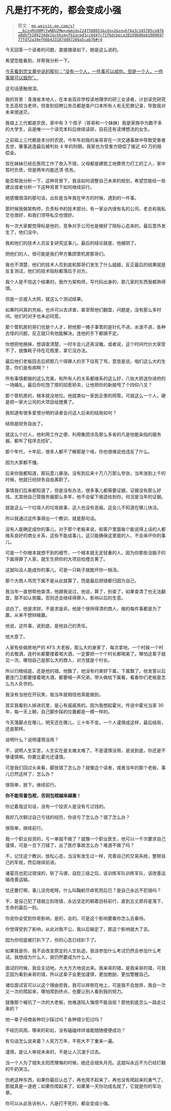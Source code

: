 # 凡是打不死的，都会变成小强

> 原文：[`mp.weixin.qq.com/s?__biz=MzU0MjYwNDU2Mw==&mid=2247508653&idx=2&sn=b74a3c145705ca97ba8dbf5289234de1&chksm=fb1aced1cc6d47c71f6dcbeca382d9b80eb100969777fdf2a34ef66b433187dd07266a5cab76#rd`](http://mp.weixin.qq.com/s?__biz=MzU0MjYwNDU2Mw==&mid=2247508653&idx=2&sn=b74a3c145705ca97ba8dbf5289234de1&chksm=fb1aced1cc6d47c71f6dcbeca382d9b80eb100969777fdf2a34ef66b433187dd07266a5cab76#rd)

今天回答一个读者的问题，直接摘录如下，她是这么说的。

希望您能看到，并帮我分析一下。

[今天看到您文章中说的那句：“没有一个人，一件事可以成你，但是一个人，一件事就可以毁你”。](http://mp.weixin.qq.com/s?__biz=MzU0MjYwNDU2Mw==&mid=2247508627&idx=1&sn=42c93cf3e397a83ad1e81e0a2d19fb7c&chksm=fb1aceefcc6d47f9356202b44f594c32b1c45ebe21132bdc0663d164d907a94f91b37b960c53&scene=21#wechat_redirect)

这句话感触很深。

我的背景：青海省本地人，在本省双非学校读地理学的研三女读者，计划读完研究生去高校当老师，但查到招聘公务员都是查户口本所有人有无犯罪记录，导致我对未来很迷茫。

我祖上三代都是农民，家中有 3 个孩子（哥哥和一个妹妹）我是家族中为数不多的大学生，且是唯一一个读完本科后继续读研，目前还有读博想法的女生。

之前祖上三代都是本分的农民，今年年初我的亲哥哥在一次交通事故中导致受害者去世，肇事逃逸最后被判处 4 年的刑期，我家也为受害方赔偿了接近 40 万的赔偿金。

现在妹妹已经在医院工作了收入不错，父母都是建筑工地靠劳力打工的工人，家中暂时负债，但是两年内能还清 债务。

能否帮我分析一下，这种背景下，我该如何调整自己未来的规划，希望您能给一些建议或者分析一下这种背景下如何继续前行。

她感慨很深的那句话，出处是当年我在甲方的时候，遇到的一件事。

那时候我做架构师，负责标书的技术部分。有一家业内很有名的公司，老总和我私交也很好，和我们领导私交也很好。

有一次大家都觉得标是他的，竞争对手公司也是做好了陪标心态来的，最后意外发生了，他们没中。

我和他们的技术人员反复研究这事儿，最后的结论就是，他被阴了。

阴他们的人，很可能是我们甲方集团管机房那哥们。

我也不清楚，他们的技术人员到底和那哥们发生了什么龃龉，反正最后的结果就是反复测试，他们的技术指标都落后于对方。

我个人是不信这个结果的，我作为架构师，写代码出身的，那几家的东西我都熟得很。

但是一旦接入大网，就这么个测试结果。

如果时间真的充裕，也许可以去详查，甚至帮他们翻盘，问题是，没有那么多时间。他们的对手也未必同意。

那个管机房的哥们也是个人才，把他那一摊子事管的是针扎不进，水泼不进，各种古怪的问题，反正就只有他能解决。连他的手下都搞不定。

你想把他换掉，想调查清楚，一时半会儿还真没辙。或者说，这个时间代价大家受不了，就像耗子待在花瓶里，拿它没办法。

最后他们老板回去后把那几个得罪人的手下往死了骂，意思是说，咱们这么大的生意，你们是有病啊？！

所有事情都做的这么完美，和所有人的关系都维系的这么好，八抬大轿送你进府的一场婚礼，最后你吃饱了撑的招惹轿夫，让他把你的新娘甩了个四仰八叉？

那个管机房的，根本就没地位。他就类似一家民企里的网管。可就这么一个人，硬是把一家大公司的大项目给搅黄了。

我知道有很多爱恨分明的读者会问这人后来的结局如何？

结局是财务自由了。

就这么个烂人，他利用工作之便，利用集团涉及那么多省的凡是他能染指的服务器，都布了程序去挖矿。

那个年代，十年前，很多人都不了解那是个啥，你也很难说他违反了什么。

因为大家都不懂。

后来你我都知道，那玩意儿暴涨。没有到后来十万八万那么夸张，当年涨到上千的时候，他就已经财务自由离职了。

事情我们后来都知道了，但是没有办法，很多事儿都需要证据，证据没有那么好找。尤其他自己管服务器那么多年，他不会留下痕迹给到你。何况是当年的证据。

就是这么一个垃圾人的垃圾故事，这人也没有恶报。这会儿不知道在哪儿快活。

所以我通过这件事得出一个教训，就是那句话。

没有人能确定成你的事儿，对于那个老板来说，和客户里面每个能说得上话的人都维系良好的商业关系，这些不能成事儿，这只能确保这里面的人，不会来坏你的事儿。

可是一个你根本就想不到的细节，一个根本就无足轻重的人，因为你那些没脑子的下属得罪了人家，就生生把你的大项目给搅合黄了。

这就叫没人能成你的事儿，可是一只耗子就能坏你一锅汤。

那个大商人骂完下属不是从此就算了，而是最后把错都归因为自己。

我当年一直想帮他查清，他跟我说过，他说，算了，别查了，如果查清了也无法翻盘，那不如认倒霉。否则还会继续得罪人，影响以后的生意。

说白了，他是求财，不是求是非。他是个很拎得清的商人，做的每件事都是为了赢，从来不想辩输赢。

他说，这件事，说到底，是他自己的责任。

他大意了。

人家有些做房地产的 KFS 大老板，那么大的身家了，每次拿地，一个村挨一个村的去敬酒，连村长都要搂着喝大酒，一定要把一个个村长都喝美了。哪怕这辈子就见一次。哪怕自己是那么大的商人，对方就是个村长。

所以归根结底，还是他的错。他飘了，他没有约束好下属，下属飘了。他发誓以后要连门卫都要搂着喝大酒，都要喊一声兄弟。带头做给下属看，看看你们老板是怎么为人处世的。

我没有当他在开玩笑，我当年就相信他真能做到。

其实我看别人掉进坑里，是心有戚戚焉的。因为我想起霍光，传说中霍光当家 30 年，每一天上朝，自己脚步踩的位置都是一模一样的。

今天落脚点在哪儿，明天还在哪儿，三十年不变。一个人谨慎成这样，最后结局，还是那样。

说明什么？说明谨慎没用？

不，说明人生实苦，人生实在是太难太难了。不是谨慎没用，是说到底，你还是不够谨慎嘛。你要比霍光还谨慎。

可是我们回过头来看，脚放错了怎么办？就像这个读者，或者当年的那个老板，事儿已然这样了，怎么办？

很简单，放下。继续前行。

**你不能背着包袱，否则包袱越来越重！**

你记着我这句话，没有一个投资人是没有亏过钱的。

我好几次聊过自己亏钱的经历，你说亏了怎么办？错了怎么办？

很简单，继续前行。

我一个职业投资的，亏一单就不做了？就像一个职业医生，他可以一千次要求自己谨慎，可是一旦下刀错了，出了医疗事故怎么办？难道不做了吗？

不，记住这个教训，放松心态，当没有发生过一样，完善自己的交易系统，整顿自己的军规，然后继续前进。

诸葛亮也犯过错误的，斩了马谡，自贬三级之后，该训练军队训练军队，该改善运输改善运输。

仗还要打啊，事儿没完呢呀。什么叫鞠躬尽瘁死而后已？是自己永远不犯错吗？

不，是自己犯了错就立刻改错，永远坚定的朝着目标前行，直到五丈原将星落下，生命的最后一刻。

你说你会受到你哥影响，是的，会的。可是这个影响要看你怎么去看待。

你觉得受到了影响，从此对我不公，我以后输定了，那这个影响就大了去。

因为你彻底被打趴下了，你的心态已经趴下了。

如果我是你，我不会改变原定的人生轨迹。我该参加什么考试仍然会参加什么考试。我想成为什么人，我仍然要成为什么人。

面试的时候，我会主动地，大大方方地说出来。我亲哥的错，是我亲哥的错，可我正因为看到亲哥的错，所以这辈子会更加谨慎，更加勉励，更加警醒自己。

诸位面试官可以以这个理由拒我，我可以摔倒在地上，可是我不会放弃，我会一次又一次的爬起来，哪怕爬到终点，也要让别人看到我的努力。

就像那个被坑了一次的大老板，他难道陷入悔恨不能自拔？那他到底怎么一路走过来的？

他一辈子经商各种坑少踩过吗？各种错少犯过吗？

不经历风雨，哪来的彩虹，没有磕磕绊绊谁能随随便便成功？

有句话怎么说来着？人死万万年，不死大不了重来一遍。

谨慎，是让人审视未来的，不是让人沉湎于过去。

当一个人为了错失太阳而懊悔的时候，她还会错失月亮。这就叫永远不为已经打翻的牛奶哭泣。

伤疤这种东西，如果你最后认怂了，再也爬不起来了，再也没有爬起来的勇气了，那就真是一道疤；如果你爬起来了，如果某一天你功成名就了，它就是你的军功章。

你可以从此告诉别人，凡是打不死的，都会变成小强。